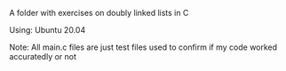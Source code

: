 A folder with exercises on doubly linked lists in C

Using: Ubuntu 20.04

Note: All main.c files are just test files used to confirm
if my code worked accuratedly or not
